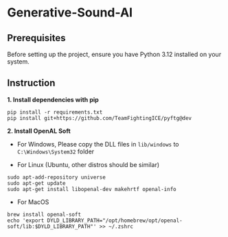 # Generative-Sound-AI

## Prerequisites

Before setting up the project, ensure you have Python 3.12 installed on your system.

## Instruction

__1. Install dependencies with pip__
```
pip install -r requirements.txt
pip install git+https://github.com/TeamFightingICE/pyftg@dev
```

__2. Install OpenAL Soft__

- For Windows, Please copy the DLL files in `lib/windows` to `C:\Windows\System32` folder

- For Linux (Ubuntu, other distros should be similar)
```
sudo apt-add-repository universe
sudo apt-get update
sudo apt-get install libopenal-dev makehrtf openal-info
```

- For MacOS
```
brew install openal-soft
echo 'export DYLD_LIBRARY_PATH="/opt/homebrew/opt/openal-soft/lib:$DYLD_LIBRARY_PATH"' >> ~/.zshrc
```
